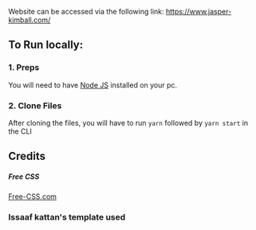 Website can be accessed via the following link: https://www.jasper-kimball.com/


## To Run locally:
### 1. Preps
You will need to have <a href="https://nodejs.org/">Node JS</a> installed on your pc. 

### 2. Clone Files
After cloning the files, you will have to run ```yarn``` followed by ```yarn start``` in the CLI

## Credits
##### Free CSS 
<a href="https://www.free-css.com/assets/files/free-css-templates/preview/page234/interact/">Free-CSS.com </a>

### Issaaf kattan's template used

